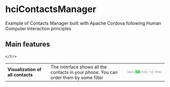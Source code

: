 # hciContactsManager
Example of Contacts Manager built with Apache Cordova following Human Computer Interaction principles

## Main features ##
<table>
    <tr>
        <td><b>Visualization of all contacts</b></td><td>The interface shows all the contacts in your phone. You can order them by some filter</td><td><img src="imgs/filters.png"></td>
        
    </tr>
</table>
